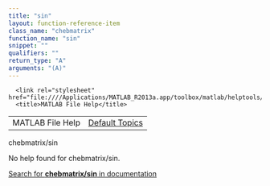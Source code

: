 ```yaml
---
title: "sin"
layout: function-reference-item
class_name: "chebmatrix"
function_name: "sin"
snippet: ""
qualifiers: ""
return_type: "A"
arguments: "(A)"
---
```


<html>
   <head>
      <meta http-equiv="Content-Type" content="text/html; charset=utf-8">
   
      <link rel="stylesheet" href="file:////Applications/MATLAB_R2013a.app/toolbox/matlab/helptools/private/helpwin.css">
      <title>MATLAB File Help</title>
   </head>
   <body>
      <!--Single-page help-->
      <table border="0" cellspacing="0" width="100%">
         <tr class="subheader">
            <td class="headertitle">MATLAB File Help</td>
            <td class="subheader-right"><a href="matlab:helpwin">Default Topics</a></td>
         </tr>
      </table>
      <div class="title">chebmatrix/sin</div>
      <!--No help found-->
      <p>No help found for <span class="helptopic">chebmatrix/sin</span>.
      </p>
      <p><a href="matlab:docsearch('chebmatrix/sin')">
            Search for <b>chebmatrix/sin</b> in documentation
            </a></p>
   </body>
</html>
